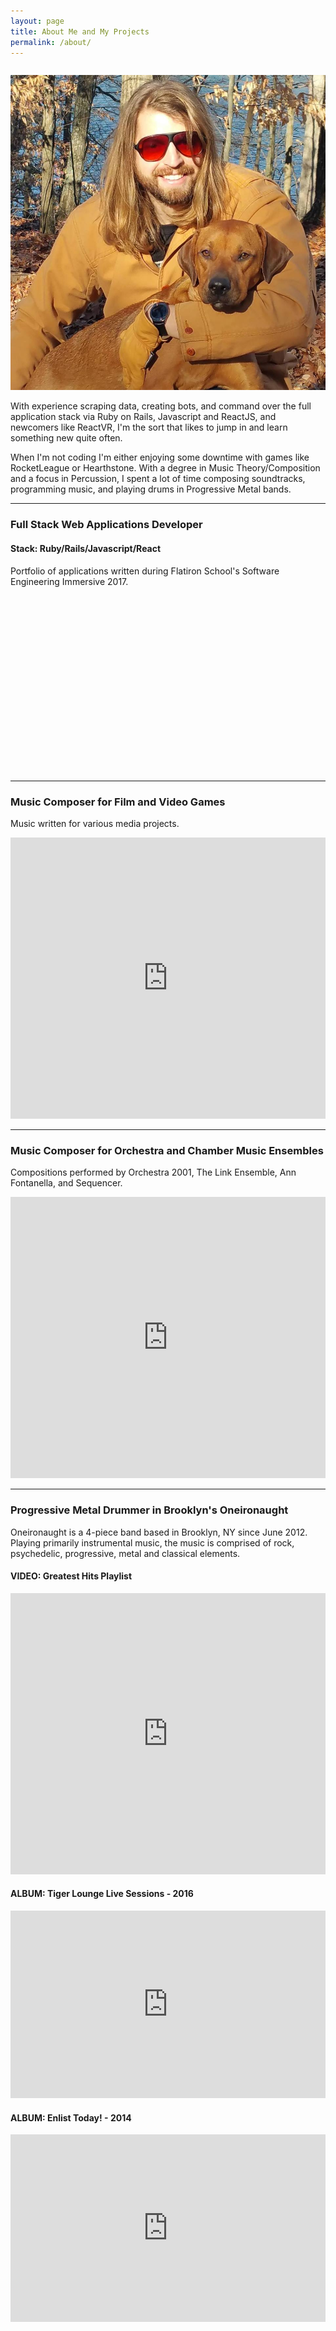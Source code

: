 ```yaml
---
layout: page
title: About Me and My Projects
permalink: /about/
---
```

<p style="float:left;"><img class="circular--landscape" src="/images/fb.jpg"></p>

<p>With experience scraping data, creating bots, and command over the full application stack via Ruby on Rails, Javascript and ReactJS, and newcomers like ReactVR, I'm the sort that likes to jump in and learn something new quite often.</p>

<p>When I'm not coding I'm either enjoying some downtime with games like RocketLeague or Hearthstone. With a degree in Music Theory/Composition and a focus in Percussion, I spent a lot of time composing soundtracks, programming music, and playing drums in Progressive Metal bands.</p>

***

### Full Stack Web Applications Developer 
#### Stack: Ruby/Rails/Javascript/React

Portfolio of applications written during Flatiron School's Software Engineering Immersive 2017.

<script src="https://fast.wistia.com/embed/medias/lpchu9kv9n.jsonp" async></script><script src="https://fast.wistia.com/assets/external/E-v1.js" async></script><div class="wistia_responsive_padding" style="padding:56.0% 0 0 0;position:relative;"><div class="wistia_responsive_wrapper" style="height:100%;left:0;position:absolute;top:0;width:100%;"><div class="wistia_embed wistia_async_lpchu9kv9n videoFoam=true" style="height:100%;width:100%">&nbsp;</div></div></div>

***

### Music Composer for Film and Video Games

Music written for various media projects.

<iframe width="100%" height="450" scrolling="no" frameborder="no" src="https://w.soundcloud.com/player/?url=https%3A//api.soundcloud.com/playlists/1289959&amp;auto_play=false&amp;hide_related=false&amp;show_comments=true&amp;show_user=true&amp;show_reposts=false&amp;visual=true"></iframe>

***

### Music Composer for Orchestra and Chamber Music Ensembles

Compositions performed by Orchestra 2001, The Link Ensemble, Ann Fontanella, and Sequencer.

<iframe width="100%" height="450" scrolling="no" frameborder="no" src="https://w.soundcloud.com/player/?url=https%3A//api.soundcloud.com/playlists/1289735&amp;auto_play=false&amp;hide_related=false&amp;show_comments=true&amp;show_user=true&amp;show_reposts=false&amp;visual=true"></iframe>

***

### Progressive Metal Drummer in Brooklyn's Oneironaught

Oneironaught is a 4-piece band based in Brooklyn, NY since June 2012. Playing primarily instrumental music, the music is comprised of rock, psychedelic, progressive, metal and classical elements. 

#### VIDEO: Greatest Hits Playlist

<iframe width="100%" height="450" src="https://www.youtube.com/embed/videoseries?list=PLR13IaG_O0C8AtXXlTGx6Pb5MDnV6-ii7" frameborder="0" allowfullscreen></iframe>

#### ALBUM: Tiger Lounge Live Sessions - 2016

<iframe src="https://open.spotify.com/embed/album/6Ybd7XHRmRWH3PWBvnLIXB" width="100%" height="300" frameborder="0" allowtransparency="true"></iframe>

#### ALBUM: Enlist Today! - 2014

<iframe src="https://open.spotify.com/embed/album/3yoQQl4307rCA4eWmuQYQC" width="100%" height="300" frameborder="0" allowtransparency="true"></iframe>